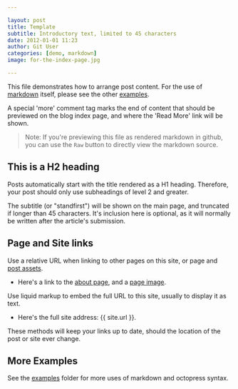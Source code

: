 ```yaml
---

layout: post
title: Template
subtitle: Introductory text, limited to 45 characters
date: 2012-01-01 11:23
author: Git User
categories: [demo, markdown]
image: for-the-index-page.jpg

---
```



This file demonstrates how to arrange post content. For the use of
[markdown](http://daringfireball.net/projects/markdown/dingus) itself, please see the
other [examples](.).

<!-- this is a HTML comment. It can span one line, or several,
     and will not appear in the browser when rendered as HTML -->

A special 'more' comment tag marks the end of content that should be previewed on
the blog index page, and where the 'Read More' link will be shown.

<!-- more -->

> Note: If you're previewing this file as rendered markdown in github,
>       you can use the `Raw` button to directly view the markdown source.


## This is a H2 heading

Posts automatically start with the title rendered as a H1 heading.  Therefore, your post
should only use subheadings of level 2 and greater.

The subtitle (or "standfirst") will be shown on the main page, and truncated if longer
than 45 characters. It's inclusion here is optional, as it will normally be written after
the article's submission.


## Page and Site links

Use a relative URL when linking to other pages on this site, or page and [post
assets](2012-01-04-octopress.md#post-assets).

- Here's a link to the [about page](/about), and a [page image](image.jpg).

Use liquid markup to embed the full URL to this site, usually to display it as text.

- Here's the full site address: {{ site.url }}.

These methods will keep your links up to date, should the location of the post or site
ever change.


## More Examples

See the [examples](.) folder for more uses of markdown and octopress syntax.
